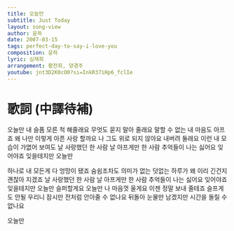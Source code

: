 ```yaml
---
title: 오늘만
subtitle: Just Today
layout: song-view
author: 윤하
date: 2007-03-15
tags: perfect-day-to-say-i-love-you
composition: 윤하
lyric: 심재희
arrangement: 황찬희, 양경주
youtube: jnt3D2K0cO0?si=InkR37iHp6_fclIe
---
```


# 歌詞 (中譯待補)

오늘만
내 슬픔 모른 척 해줄래요
무엇도 묻지 말아 줄래요
말할 수 없는 내 마음도
아프죠
왜 나만
이렇게 아픈 사랑 할까요
나 그도 위로 되지 않아요
내버려 둘래요
이런 내 모습이
가엾어 보여도
날 사랑했던 한 사람
날 아프게만 한 사람
추억들이 나는 싫어요
잊어야죠 잊을테지만
오늘만

하나로
내 모든게 다 엉망이 됐죠
숨쉼조차도 의미가 없는
덧없는
하루가 왜 이리 긴건지
괜찮아 지겠죠
날 사랑했던 한 사람
날 아프게만 한 사람
추억들이 나는 싫어요
잊어야죠 잊을테지만
오늘만 슬퍼할게요
오늘만 나 마음껏 울게요
이젠 정말 보내 줄테죠
슬프게도 안될 우리니
잠시만
전처럼 안아줄 수 없나요
뒤돌아 눈물만 남겠지만
시간을 돌릴 수 없나요

오늘만
